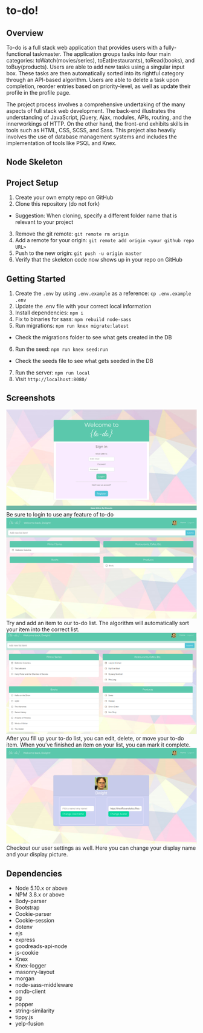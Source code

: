 # to-do!

## Overview

To-do is a full stack web application that provides users with a fully-functional taskmaster. The application groups tasks into four main categories: toWatch(movies/series), toEat(restaurants), toRead(books), and toBuy(products). Users are able to add new tasks using a singular input box. These tasks are then automatically sorted into its rightful category through an API-based algorithm. Users are able to delete a task upon completion, reorder entries based on priority-level, as well as update their profile in the profile page.

The project process involves a comprehensive undertaking of the many aspects of full stack web development. The back-end illustrates the understanding of JavaScript, jQuery, Ajax, modules, APIs, routing, and the innerworkings of HTTP. On the other hand, the front-end exhibits skills in tools such as HTML, CSS, SCSS, and Sass. This project also heavily involves the use of database management systems and includes the implementation of tools like PSQL and Knex.

## Node Skeleton

## Project Setup

1. Create your own empty repo on GitHub
2. Clone this repository (do not fork)
  - Suggestion: When cloning, specify a different folder name that is relevant to your project
3. Remove the git remote: `git remote rm origin`
4. Add a remote for your origin: `git remote add origin <your github repo URL>`
5. Push to the new origin: `git push -u origin master`
6. Verify that the skeleton code now shows up in your repo on GitHub

## Getting Started

1. Create the `.env` by using `.env.example` as a reference: `cp .env.example .env`
2. Update the .env file with your correct local information
3. Install dependencies: `npm i`
4. Fix to binaries for sass: `npm rebuild node-sass`
5. Run migrations: `npm run knex migrate:latest`
  - Check the migrations folder to see what gets created in the DB
6. Run the seed: `npm run knex seed:run`
  - Check the seeds file to see what gets seeded in the DB
7. Run the server: `npm run local`
8. Visit `http://localhost:8080/`

## Screenshots

!["Screenshot of login page"](https://github.com/bobbyhplau/smart-to-do-list/blob/master/screenshots/LoginPage.png?raw=true)
Be sure to login to use any feature of to-do
!["Screenshot of near-empty to-do list page"](https://github.com/bobbyhplau/smart-to-do-list/blob/master/screenshots/TodoPage_empty.png?raw=true)
Try and add an item to our to-do list. The algorithm will automatically sort your item into the correct list.
!["Screenshot of filled-up to-do list page"](https://github.com/bobbyhplau/smart-to-do-list/blob/master/screenshots/TodoPage_full.png?raw=true)
After you fill up your to-do list, you can edit, delete, or move your to-do item. When you've finished an item on your list, you can mark it complete.
!["Screenshot of change display name page"](https://github.com/bobbyhplau/smart-to-do-list/blob/master/screenshots/ChangeUserName.png?raw=true)
Checkout our user settings as well. Here you can change your display name and your display picture.

## Dependencies

- Node 5.10.x or above
- NPM 3.8.x or above
- Body-parser
- Bootstrap
- Cookie-parser
- Cookie-session
- dotenv
- ejs
- express
- goodreads-api-node
- js-cookie
- Knex
- Knex-logger
- masonry-layout
- morgan
- node-sass-middleware
- omdb-client
- pg
- popper
- string-similarity
- tippy.js
- yelp-fusion
